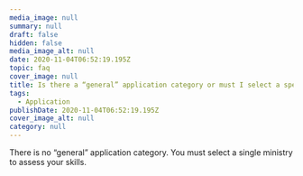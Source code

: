 ```yaml
---
media_image: null
summary: null
draft: false
hidden: false
media_image_alt: null
date: 2020-11-04T06:52:19.195Z
topic: faq
cover_image: null
title: Is there a “general” application category or must I select a specific industry?
tags:
  - Application
publishDate: 2020-11-04T06:52:19.195Z
cover_image_alt: null
category: null
---
```

There is no “general” application category. You must select a single ministry to assess your skills.